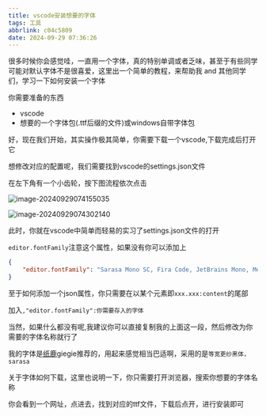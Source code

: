 ```yaml
---
title: vscode安装想要的字体
tags: 工具
abbrlink: c04c5809
date: 2024-09-29 07:36:26
---
```


很多时候你会感觉哇，一直用一个字体，真的特别单调或者乏味，甚至于有些同学可能对默认字体不是很喜爱，这里出一个简单的教程，来帮助我 and 其他同学们，学习一下如何安装一个字体

你需要准备的东西

- vscode
- 想要的一个字体包(.ttf后缀的文件)或windows自带字体包

好，现在我们开始，其实操作极其简单，你需要下载一个vscode,下载完成后打开它

想修改对应的配置呢，我们需要找到vscode的settings.json文件

在左下角有一个小齿轮，按下图流程依次点击

![image-20240929074155035](https://s2.loli.net/2024/09/29/3pjQUtBXfF2Zmzc.png)

![image-20240929074302140](https://s2.loli.net/2024/09/29/hFoBuqx7e2HlYtL.png)

此时，你就在vscode中简单而轻易的实习了settings.json文件的打开

`editor.fontFamily`注意这个属性，如果没有你可以添加上

```json
{
    "editor.fontFamily": "Sarasa Mono SC, Fira Code, JetBrains Mono, Menlo, Monaco, Consolas, 'monospace', system-ui, monospace, Symbols Nerd Font, FiraCode Nerd Font, JetBrainsMono Nerd Font, CaskaydiaCove Nerd Font, Hack Nerd Font"
}
```

至于如何添加一个json属性，你只需要在以某个元素即`xxx.xxx:content`的尾部

加入`,"editor.fontFamily":你需要存入的字体`

当然，如果什么都没有呢,我建议你可以直接复制我的上面这一段，然后修改为你需要的字体名称就行了

我的字体是<a href="https://blog.zhilu.cyou/">纸鹿</a>giegie推荐的，用起来感觉相当巴适啊，采用的是`等宽更纱黑体，sarasa`

关于字体如何下载，这里也说明一下，你只需要打开浏览器，搜索你想要的字体名称

你会看到一个网址，点进去，找到对应的ttf文件，下载后点开，进行安装即可


